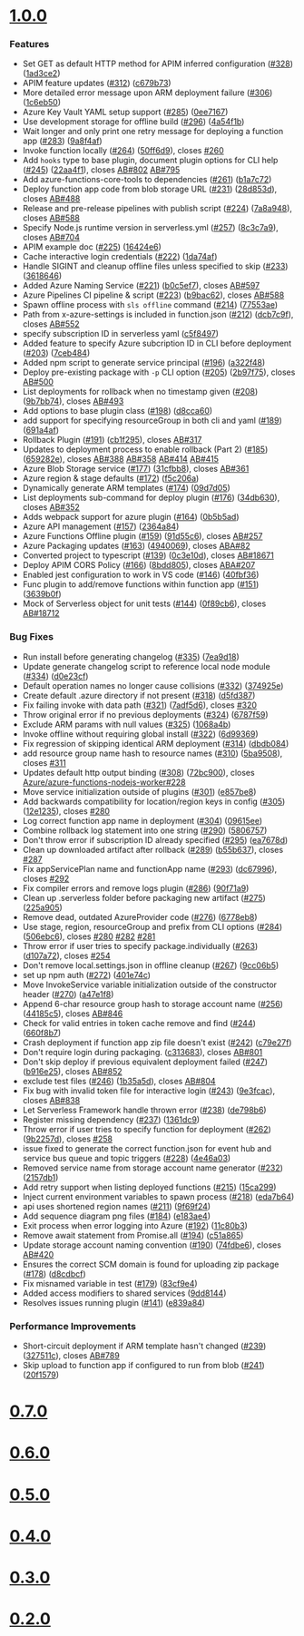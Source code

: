 # [1.0.0](https://github.com/serverless/serverless-azure-functions/compare/v0.7.0...v1.0.0)

### Features

* Set GET as default HTTP method for APIM inferred configuration ([#328](https://github.com/serverless/serverless-azure-functions/issues/328)) ([1ad3ce2](https://github.com/serverless/serverless-azure-functions/commit/1ad3ce2))
* APIM feature updates ([#312](https://github.com/serverless/serverless-azure-functions/issues/312)) ([c679b73](https://github.com/serverless/serverless-azure-functions/commit/c679b73))
* More detailed error message upon ARM deployment failure ([#306](https://github.com/serverless/serverless-azure-functions/issues/306)) ([1c6eb50](https://github.com/serverless/serverless-azure-functions/commit/1c6eb50))
* Azure Key Vault YAML setup support ([#285](https://github.com/serverless/serverless-azure-functions/issues/285)) ([0ee7167](https://github.com/serverless/serverless-azure-functions/commit/0ee7167))
* Use development storage for offline build ([#296](https://github.com/serverless/serverless-azure-functions/issues/296)) ([4a54f1b](https://github.com/serverless/serverless-azure-functions/commit/4a54f1b))
* Wait longer and only print one retry message for deploying a function app ([#283](https://github.com/serverless/serverless-azure-functions/issues/283)) ([9a8f4af](https://github.com/serverless/serverless-azure-functions/commit/9a8f4af))
* Invoke function locally ([#264](https://github.com/serverless/serverless-azure-functions/issues/264)) ([50ff6d9](https://github.com/serverless/serverless-azure-functions/commit/50ff6d9)), closes [#260](https://github.com/serverless/serverless-azure-functions/issues/260)
* Add `hooks` type to base plugin, document plugin options for CLI help ([#245](https://github.com/serverless/serverless-azure-functions/issues/245)) ([22aa4f1](https://github.com/serverless/serverless-azure-functions/commit/22aa4f1)), closes [AB#802](https://github.com/AB/issues/802) [AB#795](https://github.com/AB/issues/795)
* Add azure-functions-core-tools to dependencies ([#261](https://github.com/serverless/serverless-azure-functions/issues/261)) ([b1a7c72](https://github.com/serverless/serverless-azure-functions/commit/b1a7c72))
* Deploy function app code from blob storage URL ([#231](https://github.com/serverless/serverless-azure-functions/issues/231)) ([28d853d](https://github.com/serverless/serverless-azure-functions/commit/28d853d)), closes [AB#488](https://github.com/AB/issues/488)
* Release and pre-release pipelines with publish script ([#224](https://github.com/serverless/serverless-azure-functions/issues/224)) ([7a8a948](https://github.com/serverless/serverless-azure-functions/commit/7a8a948)), closes [AB#588](https://github.com/AB/issues/588)
* Specify Node.js runtime version in serverless.yml ([#257](https://github.com/serverless/serverless-azure-functions/issues/257)) ([8c3c7a9](https://github.com/serverless/serverless-azure-functions/commit/8c3c7a9)), closes [AB#704](https://github.com/AB/issues/704)
* APIM example doc ([#225](https://github.com/serverless/serverless-azure-functions/issues/225)) ([16424e6](https://github.com/serverless/serverless-azure-functions/commit/16424e6))
* Cache interactive login credentials ([#222](https://github.com/serverless/serverless-azure-functions/issues/222)) ([1da74af](https://github.com/serverless/serverless-azure-functions/commit/1da74af))
* Handle SIGINT and cleanup offline files unless specified to skip ([#233](https://github.com/serverless/serverless-azure-functions/issues/233)) ([3618646](https://github.com/serverless/serverless-azure-functions/commit/3618646))
* Added Azure Naming Service ([#221](https://github.com/serverless/serverless-azure-functions/issues/221)) ([b0c5ef7](https://github.com/serverless/serverless-azure-functions/commit/b0c5ef7)), closes [AB#597](https://github.com/AB/issues/597)
* Azure Pipelines CI pipeline & script ([#223](https://github.com/serverless/serverless-azure-functions/issues/223)) ([b9bac62](https://github.com/serverless/serverless-azure-functions/commit/b9bac62)), closes [AB#588](https://github.com/AB/issues/588)
* Spawn offline process with `sls offline` command ([#214](https://github.com/serverless/serverless-azure-functions/issues/214)) ([77553ae](https://github.com/serverless/serverless-azure-functions/commit/77553ae))
* Path from x-azure-settings is included in function.json ([#212](https://github.com/serverless/serverless-azure-functions/issues/212)) ([dcb7c9f](https://github.com/serverless/serverless-azure-functions/commit/dcb7c9f)), closes [AB#552](https://github.com/AB/issues/552)
* specify subscription ID in serverless yaml ([c5f8497](https://github.com/serverless/serverless-azure-functions/commit/c5f8497))
* Added feature to specify Azure subcription ID in CLI before deployment ([#203](https://github.com/serverless/serverless-azure-functions/issues/203)) ([7ceb484](https://github.com/serverless/serverless-azure-functions/commit/7ceb484))
* Added npm script to generate service principal ([#196](https://github.com/serverless/serverless-azure-functions/issues/196)) ([a322f48](https://github.com/serverless/serverless-azure-functions/commit/a322f48))
* Deploy pre-existing package with `-p` CLI option ([#205](https://github.com/serverless/serverless-azure-functions/issues/205)) ([2b97f75](https://github.com/serverless/serverless-azure-functions/commit/2b97f75)), closes [AB#500](https://github.com/AB/issues/500)
* List deployments for rollback when no timestamp given ([#208](https://github.com/serverless/serverless-azure-functions/issues/208)) ([9b7bb74](https://github.com/serverless/serverless-azure-functions/commit/9b7bb74)), closes [AB#493](https://github.com/AB/issues/493)
* Add options to base plugin class ([#198](https://github.com/serverless/serverless-azure-functions/issues/198)) ([d8cca60](https://github.com/serverless/serverless-azure-functions/commit/d8cca60))
* add support for specifying resourceGroup in both cli and yaml ([#189](https://github.com/serverless/serverless-azure-functions/issues/189)) ([691a4af](https://github.com/serverless/serverless-azure-functions/commit/691a4af))
* Rollback Plugin ([#191](https://github.com/serverless/serverless-azure-functions/issues/191)) ([cb1f295](https://github.com/serverless/serverless-azure-functions/commit/cb1f295)), closes [AB#317](https://github.com/AB/issues/317)
* Updates to deployment process to enable rollback (Part 2) ([#185](https://github.com/serverless/serverless-azure-functions/issues/185)) ([659282e](https://github.com/serverless/serverless-azure-functions/commit/659282e)), closes [AB#388](https://github.com/AB/issues/388) [AB#358](https://github.com/AB/issues/358) [AB#414](https://github.com/AB/issues/414) [AB#415](https://github.com/AB/issues/415)
* Azure Blob Storage service ([#177](https://github.com/serverless/serverless-azure-functions/issues/177)) ([31cfbb8](https://github.com/serverless/serverless-azure-functions/commit/31cfbb8)), closes [AB#361](https://github.com/AB/issues/361)
* Azure region & stage defaults ([#172](https://github.com/serverless/serverless-azure-functions/issues/172)) ([f5c206a](https://github.com/serverless/serverless-azure-functions/commit/f5c206a))
* Dynamically generate ARM templates ([#174](https://github.com/serverless/serverless-azure-functions/issues/174)) ([09d7d05](https://github.com/serverless/serverless-azure-functions/commit/09d7d05))
* List deployments sub-command for deploy plugin ([#176](https://github.com/serverless/serverless-azure-functions/issues/176)) ([34db630](https://github.com/serverless/serverless-azure-functions/commit/34db630)), closes [AB#352](https://github.com/AB/issues/352)
* Adds webpack support for azure plugin ([#164](https://github.com/serverless/serverless-azure-functions/issues/164)) ([0b5b5ad](https://github.com/serverless/serverless-azure-functions/commit/0b5b5ad))
* Azure API management ([#157](https://github.com/serverless/serverless-azure-functions/issues/157)) ([2364a84](https://github.com/serverless/serverless-azure-functions/commit/2364a84))
* Azure Functions Offline plugin ([#159](https://github.com/serverless/serverless-azure-functions/issues/159)) ([91d55c6](https://github.com/serverless/serverless-azure-functions/commit/91d55c6)), closes [AB#257](https://github.com/AB/issues/257)
* Azure Packaging updates ([#163](https://github.com/serverless/serverless-azure-functions/issues/163)) ([4940069](https://github.com/serverless/serverless-azure-functions/commit/4940069)), closes [ABA#82](https://github.com/ABA/issues/82)
* Converted project to typescript ([#139](https://github.com/serverless/serverless-azure-functions/issues/139)) ([0c3e10d](https://github.com/serverless/serverless-azure-functions/commit/0c3e10d)), closes [AB#18671](https://github.com/AB/issues/18671)
* Deploy APIM CORS Policy ([#166](https://github.com/serverless/serverless-azure-functions/issues/166)) ([8bdd805](https://github.com/serverless/serverless-azure-functions/commit/8bdd805)), closes [ABA#207](https://github.com/ABA/issues/207)
* Enabled jest configuration to work in VS code ([#146](https://github.com/serverless/serverless-azure-functions/issues/146)) ([40fbf36](https://github.com/serverless/serverless-azure-functions/commit/40fbf36))
* Func plugin to add/remove functions within function app ([#151](https://github.com/serverless/serverless-azure-functions/issues/151)) ([3639b0f](https://github.com/serverless/serverless-azure-functions/commit/3639b0f))
* Mock of Serverless object for unit tests ([#144](https://github.com/serverless/serverless-azure-functions/issues/144)) ([0f89cb6](https://github.com/serverless/serverless-azure-functions/commit/0f89cb6)), closes [AB#18712](https://github.com/AB/issues/18712)

### Bug Fixes

* Run install before generating changelog ([#335](https://github.com/serverless/serverless-azure-functions/issues/335)) ([7ea9d18](https://github.com/serverless/serverless-azure-functions/commit/7ea9d18))
* Update generate changelog script to reference local node module ([#334](https://github.com/serverless/serverless-azure-functions/issues/334)) ([d0e23cf](https://github.com/serverless/serverless-azure-functions/commit/d0e23cf))
* Default operation names no longer cause collisions ([#332](https://github.com/serverless/serverless-azure-functions/issues/332)) ([374925e](https://github.com/serverless/serverless-azure-functions/commit/374925e))
* Create default .azure directory if not present ([#318](https://github.com/serverless/serverless-azure-functions/issues/318)) ([d5fd387](https://github.com/serverless/serverless-azure-functions/commit/d5fd387))
* Fix failing invoke with data path ([#321](https://github.com/serverless/serverless-azure-functions/issues/321)) ([7adf5d6](https://github.com/serverless/serverless-azure-functions/commit/7adf5d6)), closes [#320](https://github.com/serverless/serverless-azure-functions/issues/320)
* Throw original error if no previous deployments ([#324](https://github.com/serverless/serverless-azure-functions/issues/324)) ([6787f59](https://github.com/serverless/serverless-azure-functions/commit/6787f59))
* Exclude ARM params with null values ([#325](https://github.com/serverless/serverless-azure-functions/issues/325)) ([1068a4b](https://github.com/serverless/serverless-azure-functions/commit/1068a4b))
* Invoke offline without requiring global install ([#322](https://github.com/serverless/serverless-azure-functions/issues/322)) ([6d99369](https://github.com/serverless/serverless-azure-functions/commit/6d99369))
* Fix regression of skipping identical ARM deployment ([#314](https://github.com/serverless/serverless-azure-functions/issues/314)) ([dbdb084](https://github.com/serverless/serverless-azure-functions/commit/dbdb084))
* add resource group name hash to resource names ([#310](https://github.com/serverless/serverless-azure-functions/issues/310)) ([5ba9508](https://github.com/serverless/serverless-azure-functions/commit/5ba9508)), closes [#311](https://github.com/serverless/serverless-azure-functions/issues/311)
* Updates default http output binding ([#308](https://github.com/serverless/serverless-azure-functions/issues/308)) ([72bc900](https://github.com/serverless/serverless-azure-functions/commit/72bc900)), closes [Azure/azure-functions-nodejs-worker#228](https://github.com/Azure/azure-functions-nodejs-worker/issues/228)
* Move service initialization outside of plugins ([#301](https://github.com/serverless/serverless-azure-functions/issues/301)) ([e857be8](https://github.com/serverless/serverless-azure-functions/commit/e857be8))
* Add backwards compatibility for location/region keys in config ([#305](https://github.com/serverless/serverless-azure-functions/issues/305)) ([12e1235](https://github.com/serverless/serverless-azure-functions/commit/12e1235)), closes [#280](https://github.com/serverless/serverless-azure-functions/issues/280)
* Log correct function app name in deployment ([#304](https://github.com/serverless/serverless-azure-functions/issues/304)) ([09615ee](https://github.com/serverless/serverless-azure-functions/commit/09615ee))
* Combine rollback log statement into one string ([#290](https://github.com/serverless/serverless-azure-functions/issues/290)) ([5806757](https://github.com/serverless/serverless-azure-functions/commit/5806757))
* Don't throw error if subscription ID already specified ([#295](https://github.com/serverless/serverless-azure-functions/issues/295)) ([ea7678d](https://github.com/serverless/serverless-azure-functions/commit/ea7678d))
* Clean up downloaded artifact after rollback ([#289](https://github.com/serverless/serverless-azure-functions/issues/289)) ([b55b637](https://github.com/serverless/serverless-azure-functions/commit/b55b637)), closes [#287](https://github.com/serverless/serverless-azure-functions/issues/287)
* Fix appServicePlan name and functionApp name ([#293](https://github.com/serverless/serverless-azure-functions/issues/293)) ([dc67996](https://github.com/serverless/serverless-azure-functions/commit/dc67996)), closes [#292](https://github.com/serverless/serverless-azure-functions/issues/292)
* Fix compiler errors and remove logs plugin ([#286](https://github.com/serverless/serverless-azure-functions/issues/286)) ([90f71a9](https://github.com/serverless/serverless-azure-functions/commit/90f71a9))
* Clean up .serverless folder before packaging new artifact ([#275](https://github.com/serverless/serverless-azure-functions/issues/275)) ([225a905](https://github.com/serverless/serverless-azure-functions/commit/225a905))
* Remove dead, outdated AzureProvider code ([#276](https://github.com/serverless/serverless-azure-functions/issues/276)) ([6778eb8](https://github.com/serverless/serverless-azure-functions/commit/6778eb8))
* Use stage, region, resourceGroup and prefix from CLI options ([#284](https://github.com/serverless/serverless-azure-functions/issues/284)) ([506ebc6](https://github.com/serverless/serverless-azure-functions/commit/506ebc6)), closes [#280](https://github.com/serverless/serverless-azure-functions/issues/280) [#282](https://github.com/serverless/serverless-azure-functions/issues/282) [#281](https://github.com/serverless/serverless-azure-functions/issues/281)
* Throw error if user tries to specify package.individually ([#263](https://github.com/serverless/serverless-azure-functions/issues/263)) ([d107a72](https://github.com/serverless/serverless-azure-functions/commit/d107a72)), closes [#254](https://github.com/serverless/serverless-azure-functions/issues/254)
* Don't remove local.settings.json in offline cleanup ([#267](https://github.com/serverless/serverless-azure-functions/issues/267)) ([9cc06b5](https://github.com/serverless/serverless-azure-functions/commit/9cc06b5))
* set up npm auth ([#272](https://github.com/serverless/serverless-azure-functions/issues/272)) ([401e74c](https://github.com/serverless/serverless-azure-functions/commit/401e74c))
* Move InvokeService variable initialization outside of the constructor header ([#270](https://github.com/serverless/serverless-azure-functions/issues/270)) ([a47e1f8](https://github.com/serverless/serverless-azure-functions/commit/a47e1f8))
* Append 6-char resource group hash to storage account name ([#256](https://github.com/serverless/serverless-azure-functions/issues/256)) ([44185c5](https://github.com/serverless/serverless-azure-functions/commit/44185c5)), closes [AB#846](https://github.com/AB/issues/846)
* Check for valid entries in token cache remove and find ([#244](https://github.com/serverless/serverless-azure-functions/issues/244)) ([660f8b7](https://github.com/serverless/serverless-azure-functions/commit/660f8b7))
* Crash deployment if function app zip file doesn't exist ([#242](https://github.com/serverless/serverless-azure-functions/issues/242)) ([c79e27f](https://github.com/serverless/serverless-azure-functions/commit/c79e27f))
* Don't require login during packaging. ([c313683](https://github.com/serverless/serverless-azure-functions/commit/c313683)), closes [AB#801](https://github.com/AB/issues/801)
* Don't skip deploy if previous equivalent deployment failed ([#247](https://github.com/serverless/serverless-azure-functions/issues/247)) ([b916e25](https://github.com/serverless/serverless-azure-functions/commit/b916e25)), closes [AB#852](https://github.com/AB/issues/852)
* exclude test files ([#246](https://github.com/serverless/serverless-azure-functions/issues/246)) ([1b35a5d](https://github.com/serverless/serverless-azure-functions/commit/1b35a5d)), closes [AB#804](https://github.com/AB/issues/804)
* Fix bug with invalid token file for interactive login ([#243](https://github.com/serverless/serverless-azure-functions/issues/243)) ([9e3fcac](https://github.com/serverless/serverless-azure-functions/commit/9e3fcac)), closes [AB#838](https://github.com/AB/issues/838)
* Let Serverless Framework handle thrown error ([#238](https://github.com/serverless/serverless-azure-functions/issues/238)) ([de798b6](https://github.com/serverless/serverless-azure-functions/commit/de798b6))
* Register missing dependency ([#237](https://github.com/serverless/serverless-azure-functions/issues/237)) ([1361dc9](https://github.com/serverless/serverless-azure-functions/commit/1361dc9))
* Throw error if user tries to specify function for deployment ([#262](https://github.com/serverless/serverless-azure-functions/issues/262)) ([9b2257d](https://github.com/serverless/serverless-azure-functions/commit/9b2257d)), closes [#258](https://github.com/serverless/serverless-azure-functions/issues/258)
* issue fixed to generate the correct function.json for event hub and service bus queue and topic triggers ([#228](https://github.com/serverless/serverless-azure-functions/issues/228)) ([4e46a03](https://github.com/serverless/serverless-azure-functions/commit/4e46a03))
* Removed service name from storage account name generator ([#232](https://github.com/serverless/serverless-azure-functions/issues/232)) ([2157db1](https://github.com/serverless/serverless-azure-functions/commit/2157db1))
* Add retry support when listing deployed functions ([#215](https://github.com/serverless/serverless-azure-functions/issues/215)) ([15ca299](https://github.com/serverless/serverless-azure-functions/commit/15ca299))
* Inject current environment variables to spawn process ([#218](https://github.com/serverless/serverless-azure-functions/issues/218)) ([eda7b64](https://github.com/serverless/serverless-azure-functions/commit/eda7b64))
* api uses shortened region names ([#211](https://github.com/serverless/serverless-azure-functions/issues/211)) ([9f69f24](https://github.com/serverless/serverless-azure-functions/commit/9f69f24))
* Add sequence diagram png files ([#184](https://github.com/serverless/serverless-azure-functions/issues/184)) ([e183ae4](https://github.com/serverless/serverless-azure-functions/commit/e183ae4))
* Exit process when error logging into Azure ([#192](https://github.com/serverless/serverless-azure-functions/issues/192)) ([11c80b3](https://github.com/serverless/serverless-azure-functions/commit/11c80b3))
* Remove await statement from Promise.all ([#194](https://github.com/serverless/serverless-azure-functions/issues/194)) ([c51a865](https://github.com/serverless/serverless-azure-functions/commit/c51a865))
* Update storage account naming convention ([#190](https://github.com/serverless/serverless-azure-functions/issues/190)) ([74fdbe6](https://github.com/serverless/serverless-azure-functions/commit/74fdbe6)), closes [AB#420](https://github.com/AB/issues/420)
* Ensures the correct SCM domain is found for uploading zip package ([#178](https://github.com/serverless/serverless-azure-functions/issues/178)) ([d8cdbcf](https://github.com/serverless/serverless-azure-functions/commit/d8cdbcf))
* Fix misnamed variable in test ([#179](https://github.com/serverless/serverless-azure-functions/issues/179)) ([83cf9e4](https://github.com/serverless/serverless-azure-functions/commit/83cf9e4))
* Added access modifiers to shared services ([9dd8144](https://github.com/serverless/serverless-azure-functions/commit/9dd8144))
* Resolves issues running plugin  ([#141](https://github.com/serverless/serverless-azure-functions/issues/141)) ([e839a84](https://github.com/serverless/serverless-azure-functions/commit/e839a84))

### Performance Improvements

* Short-circuit deployment if ARM template hasn't changed ([#239](https://github.com/serverless/serverless-azure-functions/issues/239)) ([327511c](https://github.com/serverless/serverless-azure-functions/commit/327511c)), closes [AB#789](https://github.com/AB/issues/789)
* Skip upload to function app if configured to run from blob ([#241](https://github.com/serverless/serverless-azure-functions/issues/241)) ([20f1579](https://github.com/serverless/serverless-azure-functions/commit/20f1579))

# [0.7.0](https://github.com/serverless/serverless-azure-functions/compare/v0.6.0...v0.7.0)

# [0.6.0](https://github.com/serverless/serverless-azure-functions/compare/v0.5.0...v0.6.0)

# [0.5.0](https://github.com/serverless/serverless-azure-functions/compare/v0.4.0...v0.5.0)

# [0.4.0](https://github.com/serverless/serverless-azure-functions/compare/v0.3.0...v0.4.0)

# [0.3.0](https://github.com/serverless/serverless-azure-functions/compare/v0.2.0...v0.3.0)

# [0.2.0](https://github.com/serverless/serverless-azure-functions/releases/tag/v0.2.0)


